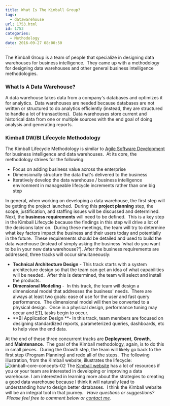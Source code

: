 ```yaml
---
title: What Is The Kimball Group?
tags:
  - datawarehouse
url: 1753.html
id: 1753
categories:
  - Methodology
date: 2016-09-27 08:00:50
---
```


The Kimball Group is a team of people that specialize in designing data warehouses for business intelligence.  They came up with a methodology for designing data warehouses and other general business intelligence methodologies.

### What Is A Data Warehouse?

A data warehouse takes data from a company's databases and optimizes it for analytics.  Data warehouses are needed because databases are not written or structured to do analytics efficiently (instead, they are structured to handle a lot of transactions).  Data warehouses store current and historical data from one or multiple sources with the end goal of doing analysis and generating reports.

### Kimball DW/BI Lifecycle Methodology

The Kimball Lifecycle Methodology is similar to [Agile Software Development](/what-is-agile-software-development/) for business intelligence and data warehouses.  At its core, the methodology strives for the following:

*   Focus on adding business value across the enterprise
*   Dimensionally structure the data that's delivered to the business
*   Iteratively develop the data warehouse / business intelligence environment in manageable lifecycle increments rather than one big step

In general, when working on developing a data warehouse, the first step will be getting the project launched.  During this **project planning** step, the scope, justification, and staffing issues will be discussed and determined. Next, the **business requirements** will need to be defined.  This is a key step in the Kimball Lifecycle because the findings in this step will drive a lot of the decisions later on.  During these meetings, the team will try to determine what key factors impact the business and their users today and potentially in the future.  These requirements should be detailed and used to build the data warehouse (instead of simply asking the business 'what do you want to be in your new data warehouse?'). After the business requirements are addressed, three tracks will occur simultaneously:

*   **Technical Architecture Design** \- This track starts with a system architecture design so that the team can get an idea of what capabilities will be needed.  After this is determined, the team will select and install the products.
*   **Dimensional Modeling** \-  In this track, the team will design a dimensional model that addresses the business' needs.  There are always at least two goals: ease of use for the user and fast query performance.  The dimensional model will then be converted to a physical design.  Once in a physical design, performance tuning may occur and [ETL](/what-is-etl/) tasks begin to occur.
*   **BI Application Design **\- In this track, team members are focused on designing standardized reports, parameterized queries, dashboards, etc to help view the end data.

At the end of these three concurrent tracks are **Deployment**, **Growth**, and **Maintenance**.  The goal of the Kimball methodology, again, is to do this in small pieces.  During the Growth step, the team will likely go back to the first step (Program Planning) and redo all of the steps.  The following illustration, from the Kimball website, illustrates the lifecycle: ![](http://www.kimballgroup.com/wp-content/uploads/2012/06/kimball-core-concepts-021.png "kimball-core-concepts-02") The [Kimball website](http://www.kimballgroup.com/) has a lot of resources if you or your team are interested in developing or improving a data warehouse. I am interested in learning more about the strategies to creating a good data warehouse because I think it will naturally lead to understanding how to design better databases.  I think the Kimball website will be an integral tool in that journey.   _Have questions or suggestions?  Please feel free to comment below or [contact me](/contact/)._